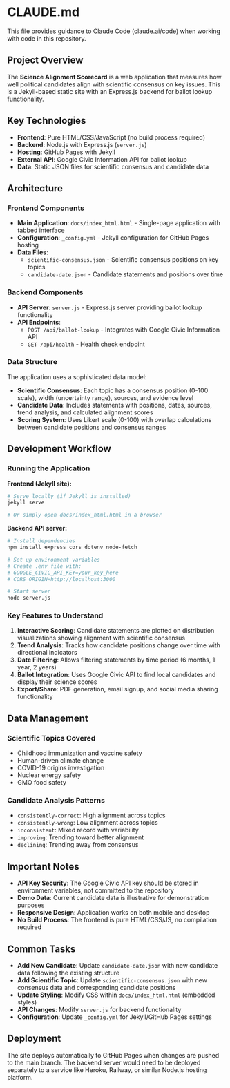 # CLAUDE.md

This file provides guidance to Claude Code (claude.ai/code) when working with code in this repository.

## Project Overview

The **Science Alignment Scorecard** is a web application that measures how well political candidates align with scientific consensus on key issues. This is a Jekyll-based static site with an Express.js backend for ballot lookup functionality.

## Key Technologies

- **Frontend**: Pure HTML/CSS/JavaScript (no build process required)
- **Backend**: Node.js with Express.js (`server.js`)
- **Hosting**: GitHub Pages with Jekyll
- **External API**: Google Civic Information API for ballot lookup
- **Data**: Static JSON files for scientific consensus and candidate data

## Architecture

### Frontend Components
- **Main Application**: `docs/index_html.html` - Single-page application with tabbed interface
- **Configuration**: `_config.yml` - Jekyll configuration for GitHub Pages hosting
- **Data Files**: 
  - `scientific-consensus.json` - Scientific consensus positions on key topics
  - `candidate-date.json` - Candidate statements and positions over time

### Backend Components
- **API Server**: `server.js` - Express.js server providing ballot lookup functionality
- **API Endpoints**:
  - `POST /api/ballot-lookup` - Integrates with Google Civic Information API
  - `GET /api/health` - Health check endpoint

### Data Structure

The application uses a sophisticated data model:
- **Scientific Consensus**: Each topic has a consensus position (0-100 scale), width (uncertainty range), sources, and evidence level
- **Candidate Data**: Includes statements with positions, dates, sources, trend analysis, and calculated alignment scores
- **Scoring System**: Uses Likert scale (0-100) with overlap calculations between candidate positions and consensus ranges

## Development Workflow

### Running the Application

**Frontend (Jekyll site):**
```bash
# Serve locally (if Jekyll is installed)
jekyll serve

# Or simply open docs/index_html.html in a browser
```

**Backend API server:**
```bash
# Install dependencies
npm install express cors dotenv node-fetch

# Set up environment variables
# Create .env file with:
# GOOGLE_CIVIC_API_KEY=your_key_here
# CORS_ORIGIN=http://localhost:3000

# Start server
node server.js
```

### Key Features to Understand

1. **Interactive Scoring**: Candidate statements are plotted on distribution visualizations showing alignment with scientific consensus
2. **Trend Analysis**: Tracks how candidate positions change over time with directional indicators
3. **Date Filtering**: Allows filtering statements by time period (6 months, 1 year, 2 years)
4. **Ballot Integration**: Uses Google Civic API to find local candidates and display their science scores
5. **Export/Share**: PDF generation, email signup, and social media sharing functionality

## Data Management

### Scientific Topics Covered
- Childhood immunization and vaccine safety
- Human-driven climate change  
- COVID-19 origins investigation
- Nuclear energy safety
- GMO food safety

### Candidate Analysis Patterns
- `consistently-correct`: High alignment across topics
- `consistently-wrong`: Low alignment across topics  
- `inconsistent`: Mixed record with variability
- `improving`: Trending toward better alignment
- `declining`: Trending away from consensus

## Important Notes

- **API Key Security**: The Google Civic API key should be stored in environment variables, not committed to the repository
- **Demo Data**: Current candidate data is illustrative for demonstration purposes
- **Responsive Design**: Application works on both mobile and desktop
- **No Build Process**: The frontend is pure HTML/CSS/JS, no compilation required

## Common Tasks

- **Add New Candidate**: Update `candidate-date.json` with new candidate data following the existing structure
- **Add Scientific Topic**: Update `scientific-consensus.json` with new consensus data and corresponding candidate positions
- **Update Styling**: Modify CSS within `docs/index_html.html` (embedded styles)
- **API Changes**: Modify `server.js` for backend functionality
- **Configuration**: Update `_config.yml` for Jekyll/GitHub Pages settings

## Deployment

The site deploys automatically to GitHub Pages when changes are pushed to the main branch. The backend server would need to be deployed separately to a service like Heroku, Railway, or similar Node.js hosting platform.